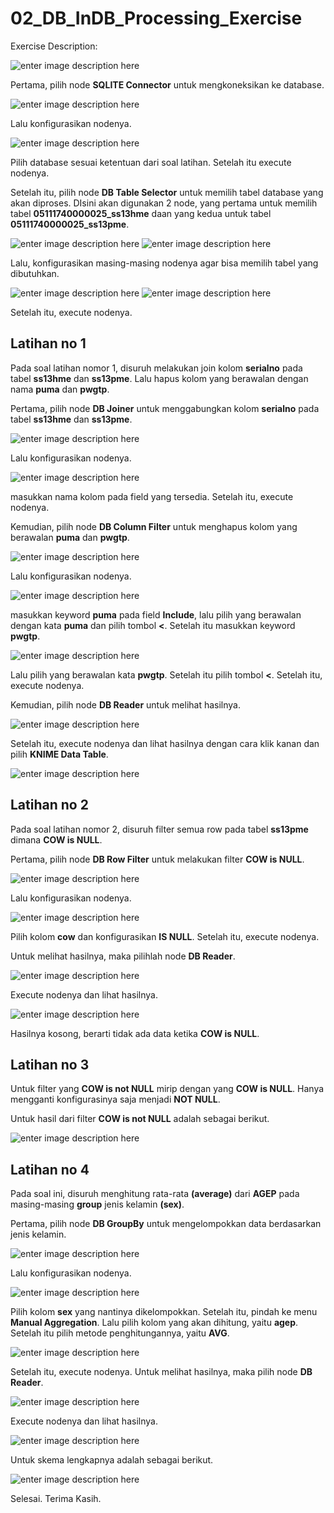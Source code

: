 # 02_DB_InDB_Processing_Exercise
Exercise Description:

![enter image description here](https://github.com/Armunz/big-data/blob/master/tugas2/1_DB2_Exercise/02_DB_InDB_Processing_Exercise/dokumentasi/exercise%20desc.JPG?raw=true)


Pertama, pilih node **SQLITE Connector** untuk mengkoneksikan ke database.

![enter image description here](https://github.com/Armunz/big-data/blob/master/tugas2/1_DB2_Exercise/02_DB_InDB_Processing_Exercise/dokumentasi/SQLite%20Connector.JPG?raw=true)

Lalu konfigurasikan nodenya.

![enter image description here](https://github.com/Armunz/big-data/blob/master/tugas2/1_DB2_Exercise/02_DB_InDB_Processing_Exercise/dokumentasi/SQLite%20Config.JPG?raw=true)

Pilih database sesuai ketentuan dari soal latihan. Setelah itu execute nodenya.

Setelah itu, pilih node **DB Table Selector** untuk memilih tabel database yang akan diproses. DIsini akan digunakan 2 node, yang pertama untuk memilih tabel **05111740000025_ss13hme** daan yang kedua untuk tabel **05111740000025_ss13pme**.

![enter image description here](https://github.com/Armunz/big-data/blob/master/tugas2/1_DB2_Exercise/02_DB_InDB_Processing_Exercise/dokumentasi/DB%20Table%20Selector.JPG?raw=true)
![enter image description here](https://github.com/Armunz/big-data/blob/master/tugas2/1_DB2_Exercise/02_DB_InDB_Processing_Exercise/dokumentasi/DB%20Table%20Selector%20ss13pme.JPG?raw=true)

Lalu, konfigurasikan masing-masing nodenya agar bisa memilih tabel yang dibutuhkan.

![enter image description here](https://github.com/Armunz/big-data/blob/master/tugas2/1_DB2_Exercise/02_DB_InDB_Processing_Exercise/dokumentasi/DB%20Table%20Selector%20Config%20ss13hme.JPG?raw=true)
![enter image description here](https://github.com/Armunz/big-data/blob/master/tugas2/1_DB2_Exercise/02_DB_InDB_Processing_Exercise/dokumentasi/DB%20Table%20Selector%20Config%20ss13pme.JPG?raw=true)

Setelah itu, execute nodenya.

## Latihan no 1
Pada soal latihan nomor 1, disuruh melakukan join kolom **serialno** pada tabel **ss13hme** dan **ss13pme**. Lalu hapus kolom yang berawalan dengan nama **puma** dan **pwgtp**.

Pertama, pilih node **DB Joiner** untuk menggabungkan kolom **serialno** pada tabel **ss13hme** dan **ss13pme**.

![enter image description here](https://github.com/Armunz/big-data/blob/master/tugas2/1_DB2_Exercise/02_DB_InDB_Processing_Exercise/dokumentasi/DB%20Joiner.JPG?raw=true)

Lalu konfigurasikan nodenya.

![enter image description here](https://github.com/Armunz/big-data/blob/master/tugas2/1_DB2_Exercise/02_DB_InDB_Processing_Exercise/dokumentasi/db%20join%20config.JPG?raw=true)

masukkan nama kolom pada field yang tersedia. Setelah itu, execute nodenya.

Kemudian, pilih node **DB Column Filter** untuk menghapus kolom yang berawalan **puma** dan **pwgtp**.

![enter image description here](https://github.com/Armunz/big-data/blob/master/tugas2/1_DB2_Exercise/02_DB_InDB_Processing_Exercise/dokumentasi/DB%20Column%20Filter.JPG?raw=true)

Lalu konfigurasikan nodenya.

![enter image description here](https://github.com/Armunz/big-data/blob/master/tugas2/1_DB2_Exercise/02_DB_InDB_Processing_Exercise/dokumentasi/puma%20filter.JPG?raw=true)

masukkan keyword **puma** pada field **Include**, lalu pilih yang berawalan dengan kata **puma** dan pilih tombol **<**. Setelah itu masukkan keyword **pwgtp**.

![enter image description here](https://github.com/Armunz/big-data/blob/master/tugas2/1_DB2_Exercise/02_DB_InDB_Processing_Exercise/dokumentasi/pwgtp%20filter.JPG?raw=true)

Lalu pilih yang berawalan kata **pwgtp**. Setelah itu pilih tombol **<**.
Setelah itu, execute nodenya.

Kemudian, pilih node **DB Reader** untuk melihat hasilnya.

![enter image description here](https://github.com/Armunz/big-data/blob/master/tugas2/1_DB2_Exercise/02_DB_InDB_Processing_Exercise/dokumentasi/DB%20reader%20tabel%201.JPG?raw=true)

Setelah itu, execute nodenya dan lihat hasilnya dengan cara klik kanan dan pilih **KNIME Data Table**.

![enter image description here](https://github.com/Armunz/big-data/blob/master/tugas2/1_DB2_Exercise/02_DB_InDB_Processing_Exercise/dokumentasi/hasil%20soal1.JPG?raw=true)

## Latihan no 2
Pada soal latihan nomor 2, disuruh filter semua row pada tabel **ss13pme** dimana **COW is NULL**.

Pertama, pilih node **DB Row Filter** untuk melakukan filter **COW is NULL**.

![enter image description here](https://github.com/Armunz/big-data/blob/master/tugas2/1_DB2_Exercise/02_DB_InDB_Processing_Exercise/dokumentasi/Db%20row%20filter%20cow=null.JPG?raw=true)

Lalu konfigurasikan nodenya.

![enter image description here](https://github.com/Armunz/big-data/blob/master/tugas2/1_DB2_Exercise/02_DB_InDB_Processing_Exercise/dokumentasi/cow%20is%20null%20row%20filter.JPG?raw=true)

Pilih kolom **cow** dan konfigurasikan **IS NULL**. Setelah itu, execute nodenya.

Untuk melihat hasilnya, maka pilihlah node **DB Reader**.

![enter image description here](https://github.com/Armunz/big-data/blob/master/tugas2/1_DB2_Exercise/02_DB_InDB_Processing_Exercise/dokumentasi/db%20reader%20tabel%202.JPG?raw=true)

Execute nodenya dan lihat hasilnya.

![enter image description here](https://github.com/Armunz/big-data/blob/master/tugas2/1_DB2_Exercise/02_DB_InDB_Processing_Exercise/dokumentasi/hasil%20cow%20is%20null.JPG?raw=true)

Hasilnya kosong, berarti tidak ada data ketika **COW is NULL**.

## Latihan no 3
Untuk filter yang **COW is not NULL** mirip dengan yang **COW is NULL**. Hanya mengganti konfigurasinya saja menjadi **NOT NULL**.

Untuk hasil dari filter **COW is not NULL** adalah sebagai berikut.

![enter image description here](https://github.com/Armunz/big-data/blob/master/tugas2/1_DB2_Exercise/02_DB_InDB_Processing_Exercise/dokumentasi/hasil%20cow%20is%20not%20null.JPG?raw=true)

## Latihan no 4
Pada soal ini, disuruh menghitung rata-rata **(average)** dari **AGEP** pada masing-masing **group** jenis kelamin **(sex)**.

Pertama, pilih node **DB GroupBy** untuk mengelompokkan data berdasarkan jenis kelamin. 

![enter image description here](https://github.com/Armunz/big-data/blob/master/tugas2/1_DB2_Exercise/02_DB_InDB_Processing_Exercise/dokumentasi/db%20group%20by.JPG?raw=true)

Lalu konfigurasikan nodenya.

![enter image description here](https://github.com/Armunz/big-data/blob/master/tugas2/1_DB2_Exercise/02_DB_InDB_Processing_Exercise/dokumentasi/konfig%20group%20by%200.JPG?raw=true)

Pilih kolom **sex** yang nantinya dikelompokkan. Setelah itu, pindah ke menu **Manual Aggregation**. Lalu pilih kolom yang akan dihitung, yaitu **agep**. Setelah itu pilih metode penghitungannya, yaitu **AVG**.

![enter image description here](https://github.com/Armunz/big-data/blob/master/tugas2/1_DB2_Exercise/02_DB_InDB_Processing_Exercise/dokumentasi/konfig%20group%20by%201.JPG?raw=true)

Setelah itu, execute nodenya. Untuk melihat hasilnya, maka pilih node **DB Reader**.

![enter image description here](https://github.com/Armunz/big-data/blob/master/tugas2/1_DB2_Exercise/02_DB_InDB_Processing_Exercise/dokumentasi/db%20reader%20tabel%204.JPG?raw=true)

Execute nodenya dan lihat hasilnya.

![enter image description here](https://github.com/Armunz/big-data/blob/master/tugas2/1_DB2_Exercise/02_DB_InDB_Processing_Exercise/dokumentasi/hasil%20average%20age.JPG?raw=true)

Untuk skema lengkapnya adalah sebagai berikut.

![enter image description here](https://github.com/Armunz/big-data/blob/master/tugas2/1_DB2_Exercise/02_DB_InDB_Processing_Exercise/dokumentasi/exercise%202.JPG?raw=true)

Selesai.
Terima Kasih.

